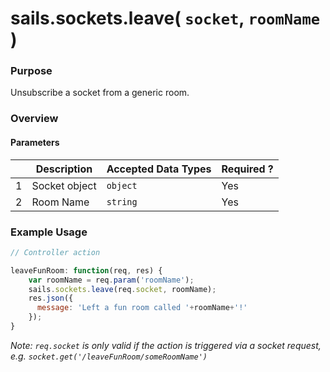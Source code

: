 # sails.sockets.leave( `socket`, `roomName` )
### Purpose
Unsubscribe a socket from a generic room.

### Overview
#### Parameters
|   |          Description        | Accepted Data Types | Required ? |
|---|-----------------------------|---------------------|------------|
| 1 | Socket object |      `object`       | Yes        |
| 2 |           Room Name        | `string`            | Yes         |

### Example Usage
```javascript
// Controller action

leaveFunRoom: function(req, res) {
    var roomName = req.param('roomName');
    sails.sockets.leave(req.socket, roomName);
    res.json({
      message: 'Left a fun room called '+roomName+'!'
    });
}
```

*Note: `req.socket` is only valid if the action is triggered via a socket request, e.g. `socket.get('/leaveFunRoom/someRoomName')`*

<docmeta name="uniqueID" value="sailssocketsleave425459">
<docmeta name="displayName" value="sails.sockets.leave( `socket`, `roomName` )">

